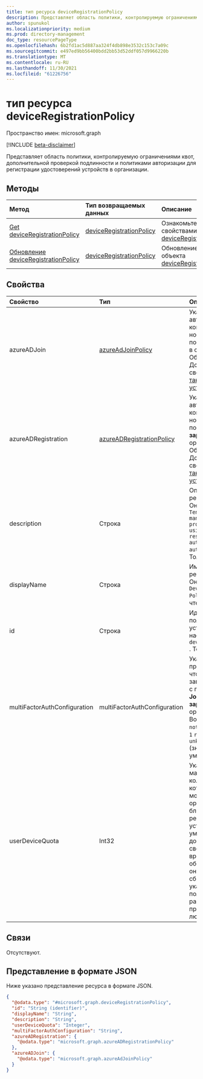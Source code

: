 ```yaml
---
title: тип ресурса deviceRegistrationPolicy
description: Представляет область политики, контролируемую ограничениями квот, дополнительной проверкой подлинности и политиками авторизации для Azure Active Directory клиента.
author: spunukol
ms.localizationpriority: medium
ms.prod: directory-management
doc_type: resourcePageType
ms.openlocfilehash: 6b2fd1ac5d887aa324f4db898e3532c153c7a09c
ms.sourcegitcommit: e497ed9bb56400bdd2bb53d52ddf057d9966220b
ms.translationtype: MT
ms.contentlocale: ru-RU
ms.lasthandoff: 11/30/2021
ms.locfileid: "61226756"
---
```

# <a name="deviceregistrationpolicy-resource-type"></a>тип ресурса deviceRegistrationPolicy

Пространство имен: microsoft.graph

[!INCLUDE [beta-disclaimer](../../includes/beta-disclaimer.md)]

Представляет область политики, контролируемую ограничениями квот, дополнительной проверкой подлинности и политиками авторизации для регистрации удостоверений устройств в организации.

## <a name="methods"></a>Методы

|Метод|Тип возвращаемых данных|Описание|
|:---|:---|:---|
|[Get deviceRegistrationPolicy](../api/deviceregistrationpolicy-get.md)|[deviceRegistrationPolicy](../resources/deviceregistrationpolicy.md)|Ознакомьтесь с свойствами [объекта deviceRegistrationPolicy.](../resources/deviceregistrationpolicy.md)|
|[Обновление deviceRegistrationPolicy](../api/deviceregistrationpolicy-update.md)|[deviceRegistrationPolicy](../resources/deviceregistrationpolicy.md)|Обновление свойств объекта [deviceRegistrationPolicy.](../resources/deviceregistrationpolicy.md)|

## <a name="properties"></a>Свойства

|Свойство|Тип|Описание|
|:---|:---|:---|
|azureADJoin|[azureAdJoinPolicy](../resources/azureadjoinpolicy.md)|Указывает политику авторизации для контроля регистрации новых устройств с помощью **Azure AD Join** в организации. Обязательный. Дополнительные сведения см. [в том, что такое удостоверение устройства?](/azure/active-directory/devices/overview).|
|azureADRegistration|[azureADRegistrationPolicy](../resources/azureadregistrationpolicy.md)|Указывает политику авторизации для контроля регистрации новых устройств с помощью **Azure AD, зарегистрированных** в организации. Обязательный. Дополнительные сведения см. [в том, что такое удостоверение устройства?](/azure/active-directory/devices/overview).|
|description|Строка|Описание политики регистрации устройств. Он всегда настроен на `Tenant-wide policy that manages intial provisioning controls using quota restrictions, additional authentication and authorization checks` . Только для чтения.|
|displayName|Строка|Имя политики регистрации устройств. Он всегда настроен на `Device Registration Policy` . Только для чтения.|
|id|Строка| Идентификатор политики регистрации устройств. Он всегда настроен на `deviceRegistrationPolicy` . Только для чтения.|
|multiFactorAuthConfiguration|multiFactorAuthConfiguration|Указывает политику проверки подлинности, чтобы пользователь завершил регистрацию с помощью **Azure AD Join** или **Azure AD, зарегистрированных** в организации. Возможные значения: `0` `notRequired` (значение), `1` `required` (значение) и `2` `unknownFutureValue` (значение). Значение по умолчанию — `0`. |
|userDeviceQuota|Int32|Указывает максимальное количество устройств, которые пользователь может иметь в организации, перед блокировкой регистрации новых устройств. Значение по умолчанию установлено до 50. Если это свойство не указано во время операции обновления политики, оно автоматически сбрасывается, чтобы указать, что пользователям не разрешено присоединяться `0` к любым устройствам. |


## <a name="relationships"></a>Связи

Отсутствуют.

## <a name="json-representation"></a>Представление в формате JSON

Ниже указано представление ресурса в формате JSON.
<!-- {
  "blockType": "resource",
  "keyProperty": "id",
  "@odata.type": "microsoft.graph.deviceRegistrationPolicy",
  "openType": false
}
-->
``` json
{
  "@odata.type": "#microsoft.graph.deviceRegistrationPolicy",
  "id": "String (identifier)",
  "displayName": "String",
  "description": "String",
  "userDeviceQuota": "Integer",
  "multiFactorAuthConfiguration": "String",
  "azureADRegistration": {
    "@odata.type": "microsoft.graph.azureADRegistrationPolicy"
  },
  "azureADJoin": {
    "@odata.type": "microsoft.graph.azureAdJoinPolicy"
  }
}
```
